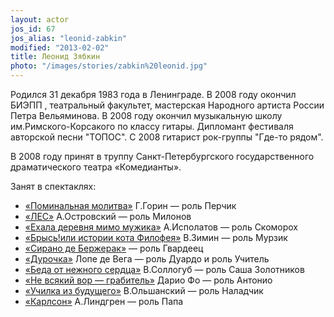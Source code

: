 ```yaml
---
layout: actor
jos_id: 67
jos_alias: "leonid-zabkin"
modified: "2013-02-02"
title: Леонид Зябкин
photo: "/images/stories/zabkin%20leonid.jpg"
---
```


Родился 31 декабря 1983 года в Ленинграде. В 2008 году окончил БИЭПП , театральный факультет, мастерская Народного артиста России Петра Вельяминова. В 2008 году окончил музыкальную школу им.Римского-Корсакого по классу гитары. Дипломант фестиваля авторской песни "ТОПОС". С 2008 гитарист рок-группы "Где-то рядом".

В 2008 году принят в труппу Санкт-Петербургского государственного драматического театра «Комедианты».

Занят в спектаклях:

- [«Поминальная молитва»](97-pominalnaia-molitva.html) Г.Горин — роль Перчик
- [«ЛЕС»](91-les.html) А.Островский — роль Милонов
- [«Ехала деревня мимо мужика»](45-exala-derevna-mimo-mushika.html) А.Исполатов — роль Скоморох
- [«Брысь!или истории кота Филофея»](40-bris-ili-istoria-kota-filifeia.html) В.Зимин — роль Мурзик
- [«Сирано де Бержерак»](60-sirano-de-bergerak.html) — роль Гвардеец
- [«Дурочка»](44-dyrochka.html) Лопе де Вега — роль Дуардо и роль Учитель
- [«Беда от нежного сердца»](39-beda-ot-neghnogo-serdca.html) В.Соллогуб — роль Саша Золотников
- [«Не всякий вор — грабитель»](70-vor.html) Дарио Фо — роль Антонио
- [«Училка из будущего»](90-ychilka.html) В.Ольшанский — роль Наладчик
- [«Карлсон»](147-karlson.html) А.Линдгрен — роль Папа